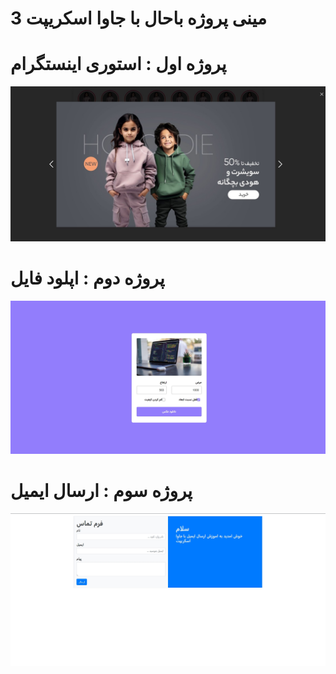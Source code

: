# 3 مینی پروژه باحال با جاوا اسکریپت

# پروژه اول : استوری اینستگرام

![Mini_Project_Javascript](Views/image1.jpg)

# پروژه دوم : اپلود فایل

![Mini_Project_Javascript](Views/image3.jpg)

# پروژه سوم : ارسال ایمیل

![Mini_Project_Javascript](Views/image2.jpg)
